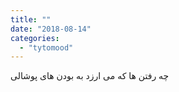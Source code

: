 ```yaml
---
title: ""
date: "2018-08-14"
categories: 
  - "tytomood"
---
```


چه رفتن ها که می ارزد به بودن های پوشالی
